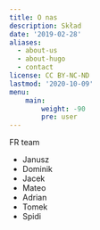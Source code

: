 ```yaml
---
title: O nas
description: Skład
date: '2019-02-28'
aliases:
  - about-us
  - about-hugo
  - contact
license: CC BY-NC-ND
lastmod: '2020-10-09'
menu:
    main: 
        weight: -90
        pre: user
---
```


FR team

* Janusz 
* Dominik
* Jacek
* Mateo
* Adrian
* Tomek
* Spidi